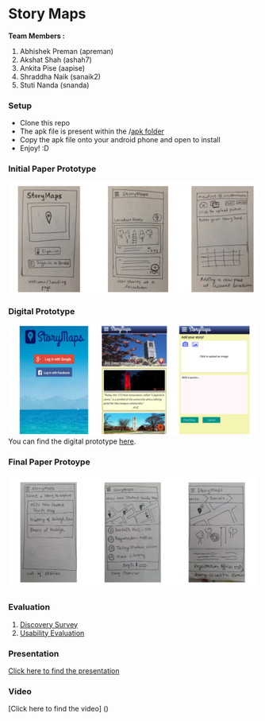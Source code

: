 Story Maps
=========================

**Team Members :**

1. Abhishek Preman (apreman)
2. Akshat Shah (ashah7)
3. Ankita Pise (aapise)
4. Shraddha Naik (sanaik2)
5. Stuti Nanda (snanda)

### Setup

* Clone this repo
* The apk file is present within the /[apk folder](https://github.com/NCSUMobiles/Spring16-storymaps/tree/master/apk)
* Copy the apk file onto your android phone and open to install
* Enjoy! :D


### Initial Paper Prototype

![](https://github.com/NCSUMobiles/Spring16-storymaps/blob/master/extra/PaperPrototype1.png)


### Digital Prototype

![](https://github.com/NCSUMobiles/Spring16-storymaps/blob/master/extra/DigitalPrototype.png
 )
You can find the digital prototype [here](https://story-maps.bubbleapps.io/version-test/index?debug_mode=true).

### Final Paper Protoype

![](https://github.com/NCSUMobiles/Spring16-storymaps/blob/master/extra/PaperPrototype2.png
 )

### Evaluation

1. [Discovery Survey](https://docs.google.com/forms/d/1qplkhqsnnTJAyn7HBD2uD6WjjtLYWGGAg9s11yck9c8/viewform)  
2. [Usability Evaluation](https://docs.google.com/a/ncsu.edu/forms/d/13TrXV7ro28-taXLUoKl7Z6wYEYiIS7gkimPv0cL2L6M/viewform) 
  
### Presentation
[Click here to find the presentation]()

<h3>Video </h3>

[Click here to find the video] ()


